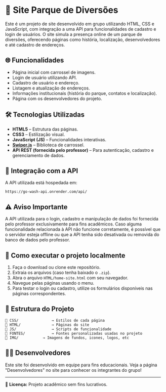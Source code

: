 # 🎡 Site Parque de Diversões

Este é um projeto de site desenvolvido em grupo utilizando HTML, CSS e JavaScript, com integração a uma API para funcionalidades de cadastro e login de usuários. O site simula a presença online de um parque de diversões, oferecendo páginas como história, localização, desenvolvedores e até cadastro de endereços.

## 🌐 Funcionalidades

- Página inicial com carrossel de imagens.
- Login de usuário utilizando API.
- Cadastro de usuário e endereço.
- Listagem e atualização de endereços.
- Informações institucionais (história do parque, contatos e localização).
- Página com os desenvolvedores do projeto.

## 🛠️ Tecnologias Utilizadas

- **HTML5** – Estrutura das páginas.
- **CSS3** – Estilização visual.
- **JavaScript (JS)** – Funcionalidades interativas.
- **[Swiper.js](https://swiperjs.com/)** – Biblioteca de carrossel.
- **API REST (fornecida pelo professor)** – Para autenticação, cadastro e gerenciamento de dados.

## 🔐 Integração com a API

A API utilizada está hospedada em:

```
https://go-wash-api.onrender.com/api/
```

## ⚠️ Aviso Importante

A API utilizada para o login, cadastro e manipulação de dados foi fornecida pelo professor exclusivamente para fins acadêmicos. Caso alguma funcionalidade relacionada à API não funcione corretamente, é possível que o servidor esteja offline ou que a API tenha sido desativada ou removida do banco de dados pelo professor.


## 🚀 Como executar o projeto localmente

1. Faça o download ou clone este repositório.
2. Extraia os arquivos (caso tenha baixado o `.zip`).
3. Abra o arquivo `HTML/home-site.html` com seu navegador.
4. Navegue pelas páginas usando o menu.
5. Para testar o login ou cadastro, utilize os formulários disponíveis nas páginas correspondentes.


## 📁 Estrutura do Projeto

```
📁 CSS/               → Estilos de cada página
📁 HTML/              → Páginas do site
📁 JS/                → Scripts de funcionalidade
📁 FONTES/            → Fontes personalizadas usadas no projeto
📁 IMG/           → Imagens de fundos, icones, logos, etc
```

## 👨‍💻 Desenvolvedores

Este site foi desenvolvido em equipe para fins educacionais. Veja a página "Desenvolvedores" no site para conhecer os integrantes do grupo!

---

📝 **Licença:** Projeto acadêmico sem fins lucrativos.
